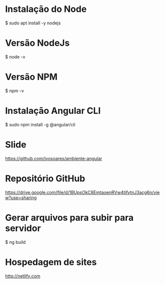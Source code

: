 # Instalação do Node
$ sudo apt install -y nodejs

# Versão NodeJs
$ node -v

# Versão NPM
$ npm -v

# Instalação Angular CLI
$ sudo npm install -g @angular/cli

# Slide
https://github.com/ivosoares/ambiente-angular

# Repositório GitHub
https://drive.google.com/file/d/1BUpsOkC8EmtaoenRVw4tifytnJ3acg6n/view?usp=sharing 

# Gerar arquivos para subir para servidor
$ ng build

# Hospedagem de sites
http://netlify.com